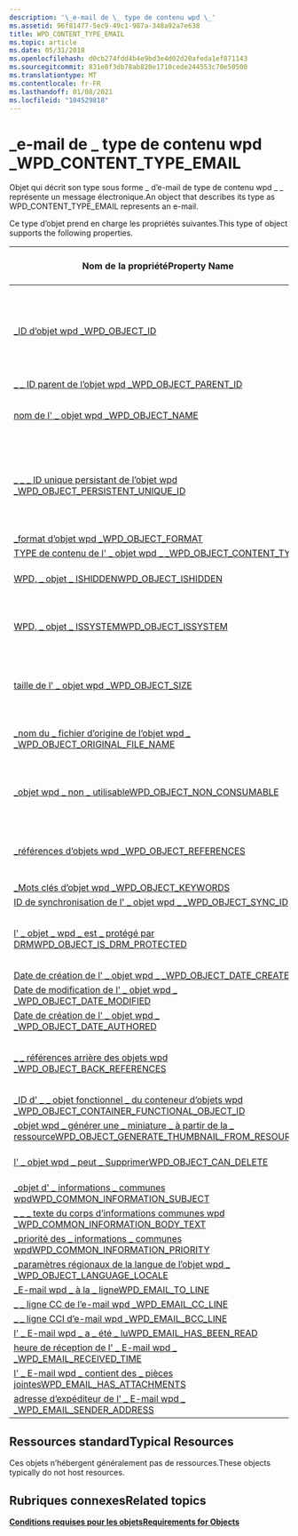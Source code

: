 ```yaml
---
description: '\_e-mail de \_ type de contenu wpd \_'
ms.assetid: 96f81477-5ec9-49c1-987a-348a92a7e638
title: WPD_CONTENT_TYPE_EMAIL
ms.topic: article
ms.date: 05/31/2018
ms.openlocfilehash: d0cb274fdd4b4e9bd3e4d02d20afeda1ef871143
ms.sourcegitcommit: 831e8f3db78ab820e1710cede244553c70e50500
ms.translationtype: MT
ms.contentlocale: fr-FR
ms.lasthandoff: 01/08/2021
ms.locfileid: "104529818"
---
```

# <a name="wpd_content_type_email"></a><span data-ttu-id="d8049-103">\_e-mail de \_ type de contenu wpd \_</span><span class="sxs-lookup"><span data-stu-id="d8049-103">WPD\_CONTENT\_TYPE\_EMAIL</span></span>

<span data-ttu-id="d8049-104">Objet qui décrit son type sous forme \_ d’e-mail de type de contenu wpd \_ \_ représente un message électronique.</span><span class="sxs-lookup"><span data-stu-id="d8049-104">An object that describes its type as WPD\_CONTENT\_TYPE\_EMAIL represents an e-mail.</span></span>

<span data-ttu-id="d8049-105">Ce type d’objet prend en charge les propriétés suivantes.</span><span class="sxs-lookup"><span data-stu-id="d8049-105">This type of object supports the following properties.</span></span>



| <span data-ttu-id="d8049-106">Nom de la propriété</span><span class="sxs-lookup"><span data-stu-id="d8049-106">Property Name</span></span>                                                                                                         | <span data-ttu-id="d8049-107">Obligatoire ou facultatif</span><span class="sxs-lookup"><span data-stu-id="d8049-107">Required or Optional</span></span>                                                           |
|-----------------------------------------------------------------------------------------------------------------------|--------------------------------------------------------------------------------|
| [<span data-ttu-id="d8049-108">\_ID d’objet wpd \_</span><span class="sxs-lookup"><span data-stu-id="d8049-108">WPD\_OBJECT\_ID</span></span>](object-properties.md)                                                                | <span data-ttu-id="d8049-109">Obligatoire, en lecture seule.</span><span class="sxs-lookup"><span data-stu-id="d8049-109">Required, read-only.</span></span> <span data-ttu-id="d8049-110">Un client ne peut pas définir cette propriété, même au moment de la création.</span><span class="sxs-lookup"><span data-stu-id="d8049-110">A client cannot set this property, even at creation time.</span></span> |
| [<span data-ttu-id="d8049-111">\_ \_ ID parent de l’objet wpd \_</span><span class="sxs-lookup"><span data-stu-id="d8049-111">WPD\_OBJECT\_PARENT\_ID</span></span>](object-properties.md)                                                 | <span data-ttu-id="d8049-112">Obligatoire.</span><span class="sxs-lookup"><span data-stu-id="d8049-112">Required.</span></span>                                                                      |
| [<span data-ttu-id="d8049-113">nom de l' \_ objet wpd \_</span><span class="sxs-lookup"><span data-stu-id="d8049-113">WPD\_OBJECT\_NAME</span></span>](object-properties.md)                                                            | <span data-ttu-id="d8049-114">Obligatoire si l’objet représente un fichier.</span><span class="sxs-lookup"><span data-stu-id="d8049-114">Required if the object represents a file.</span></span>                                      |
| [<span data-ttu-id="d8049-115">\_ \_ \_ ID unique persistant de l’objet wpd \_</span><span class="sxs-lookup"><span data-stu-id="d8049-115">WPD\_OBJECT\_PERSISTENT\_UNIQUE\_ID</span></span>](object-properties.md)                          | <span data-ttu-id="d8049-116">Obligatoire, en lecture seule.</span><span class="sxs-lookup"><span data-stu-id="d8049-116">Required, read-only.</span></span> <span data-ttu-id="d8049-117">Un client ne peut pas définir cette propriété, même au moment de la création.</span><span class="sxs-lookup"><span data-stu-id="d8049-117">A client cannot set this property, even at creation time.</span></span> |
| [<span data-ttu-id="d8049-118">\_format d’objet wpd \_</span><span class="sxs-lookup"><span data-stu-id="d8049-118">WPD\_OBJECT\_FORMAT</span></span>](object-properties.md)                                                        | <span data-ttu-id="d8049-119">Obligatoire.</span><span class="sxs-lookup"><span data-stu-id="d8049-119">Required.</span></span>                                                                      |
| [<span data-ttu-id="d8049-120">TYPE de contenu de l' \_ objet wpd \_ \_</span><span class="sxs-lookup"><span data-stu-id="d8049-120">WPD\_OBJECT\_CONTENT\_TYPE</span></span>](object-properties.md)                                           | <span data-ttu-id="d8049-121">Obligatoire.</span><span class="sxs-lookup"><span data-stu-id="d8049-121">Required.</span></span>                                                                      |
| [<span data-ttu-id="d8049-122">WPD, \_ objet \_ ISHIDDEN</span><span class="sxs-lookup"><span data-stu-id="d8049-122">WPD\_OBJECT\_ISHIDDEN</span></span>](object-properties.md)                                                    | <span data-ttu-id="d8049-123">Obligatoire si l’objet est masqué.</span><span class="sxs-lookup"><span data-stu-id="d8049-123">Required if the object is hidden.</span></span>                                              |
| [<span data-ttu-id="d8049-124">WPD, \_ objet \_ ISSYSTEM</span><span class="sxs-lookup"><span data-stu-id="d8049-124">WPD\_OBJECT\_ISSYSTEM</span></span>](object-properties.md)                                                    | <span data-ttu-id="d8049-125">Obligatoire si l’objet est un objet système (représente un fichier système).</span><span class="sxs-lookup"><span data-stu-id="d8049-125">Required if the object is a system object (represents a system file).</span></span>          |
| [<span data-ttu-id="d8049-126">taille de l' \_ objet wpd \_</span><span class="sxs-lookup"><span data-stu-id="d8049-126">WPD\_OBJECT\_SIZE</span></span>](object-properties.md)                                                            | <span data-ttu-id="d8049-127">Obligatoire si l’objet a au moins une ressource.</span><span class="sxs-lookup"><span data-stu-id="d8049-127">Required if the object has at least one resource.</span></span>                              |
| [<span data-ttu-id="d8049-128">\_nom du \_ fichier d’origine de l’objet wpd \_ \_</span><span class="sxs-lookup"><span data-stu-id="d8049-128">WPD\_OBJECT\_ORIGINAL\_FILE\_NAME</span></span>](object-properties.md)                              | <span data-ttu-id="d8049-129">Obligatoire si l’objet représente un fichier.</span><span class="sxs-lookup"><span data-stu-id="d8049-129">Required if the object represents a file.</span></span>                                      |
| [<span data-ttu-id="d8049-130">\_objet wpd \_ non \_ utilisable</span><span class="sxs-lookup"><span data-stu-id="d8049-130">WPD\_OBJECT\_NON\_CONSUMABLE</span></span>](object-properties.md)                                       | <span data-ttu-id="d8049-131">Recommandé si l’objet n’est pas destiné à être consommé par l’appareil.</span><span class="sxs-lookup"><span data-stu-id="d8049-131">Recommended if the object is not meant for consumption by the device.</span></span>          |
| [<span data-ttu-id="d8049-132">\_références d’objets wpd \_</span><span class="sxs-lookup"><span data-stu-id="d8049-132">WPD\_OBJECT\_REFERENCES</span></span>](object-properties.md)                                                | <span data-ttu-id="d8049-133">Obligatoire si l’objet a des références à d’autres objets.</span><span class="sxs-lookup"><span data-stu-id="d8049-133">Required if the object has references to other objects.</span></span>                        |
| [<span data-ttu-id="d8049-134">\_Mots clés d’objet wpd \_</span><span class="sxs-lookup"><span data-stu-id="d8049-134">WPD\_OBJECT\_KEYWORDS</span></span>](object-properties.md)                                                    | <span data-ttu-id="d8049-135">Optionnel.</span><span class="sxs-lookup"><span data-stu-id="d8049-135">Optional.</span></span>                                                                      |
| [<span data-ttu-id="d8049-136">ID de synchronisation de l' \_ objet wpd \_ \_</span><span class="sxs-lookup"><span data-stu-id="d8049-136">WPD\_OBJECT\_SYNC\_ID</span></span>](object-properties.md)                                                     | <span data-ttu-id="d8049-137">Optionnel.</span><span class="sxs-lookup"><span data-stu-id="d8049-137">Optional.</span></span>                                                                      |
| [<span data-ttu-id="d8049-138">l' \_ objet \_ wpd \_ est \_ protégé par DRM</span><span class="sxs-lookup"><span data-stu-id="d8049-138">WPD\_OBJECT\_IS\_DRM\_PROTECTED</span></span>](object-properties.md)                                  | <span data-ttu-id="d8049-139">Obligatoire si l’objet est protégé par la technologie DRM.</span><span class="sxs-lookup"><span data-stu-id="d8049-139">Required if the object is protected by DRM technology.</span></span>                         |
| [<span data-ttu-id="d8049-140">Date de création de l' \_ objet wpd \_ \_</span><span class="sxs-lookup"><span data-stu-id="d8049-140">WPD\_OBJECT\_DATE\_CREATED</span></span>](object-properties.md)                                           | <span data-ttu-id="d8049-141">Optionnel.</span><span class="sxs-lookup"><span data-stu-id="d8049-141">Optional.</span></span>                                                                      |
| [<span data-ttu-id="d8049-142">Date de modification de l' \_ objet wpd \_ \_</span><span class="sxs-lookup"><span data-stu-id="d8049-142">WPD\_OBJECT\_DATE\_MODIFIED</span></span>](object-properties.md)                                         | <span data-ttu-id="d8049-143">Recommandé.</span><span class="sxs-lookup"><span data-stu-id="d8049-143">Recommended.</span></span>                                                                   |
| [<span data-ttu-id="d8049-144">Date de création de l' \_ objet wpd \_ \_</span><span class="sxs-lookup"><span data-stu-id="d8049-144">WPD\_OBJECT\_DATE\_AUTHORED</span></span>](object-properties.md)                                         | <span data-ttu-id="d8049-145">Optionnel.</span><span class="sxs-lookup"><span data-stu-id="d8049-145">Optional.</span></span>                                                                      |
| [<span data-ttu-id="d8049-146">\_ \_ références arrière des objets wpd \_</span><span class="sxs-lookup"><span data-stu-id="d8049-146">WPD\_OBJECT\_BACK\_REFERENCES</span></span>](object-properties.md)                                                                | <span data-ttu-id="d8049-147">Recommandé si l’objet est référencé par un autre objet.</span><span class="sxs-lookup"><span data-stu-id="d8049-147">Recommended if the object is referenced by another object.</span></span>                     |
| [<span data-ttu-id="d8049-148">\_ID d' \_ \_ objet fonctionnel \_ du conteneur d’objets wpd \_</span><span class="sxs-lookup"><span data-stu-id="d8049-148">WPD\_OBJECT\_CONTAINER\_FUNCTIONAL\_OBJECT\_ID</span></span>](object-properties.md)     | <span data-ttu-id="d8049-149">Optionnel.</span><span class="sxs-lookup"><span data-stu-id="d8049-149">Optional.</span></span>                                                                      |
| [<span data-ttu-id="d8049-150">\_objet wpd \_ générer une \_ miniature \_ à partir de la \_ ressource</span><span class="sxs-lookup"><span data-stu-id="d8049-150">WPD\_OBJECT\_GENERATE\_THUMBNAIL\_FROM\_RESOURCE</span></span>](object-properties.md) | <span data-ttu-id="d8049-151">Optionnel.</span><span class="sxs-lookup"><span data-stu-id="d8049-151">Optional.</span></span>                                                                      |
| [<span data-ttu-id="d8049-152">l' \_ objet wpd \_ peut \_ Supprimer</span><span class="sxs-lookup"><span data-stu-id="d8049-152">WPD\_OBJECT\_CAN\_DELETE</span></span>](object-properties.md)                                                                     | <span data-ttu-id="d8049-153">Obligatoire si l’objet ne peut pas être supprimé.</span><span class="sxs-lookup"><span data-stu-id="d8049-153">Required if the object cannot be deleted.</span></span>                                      |
| [<span data-ttu-id="d8049-154">\_objet d' \_ informations \_ communes wpd</span><span class="sxs-lookup"><span data-stu-id="d8049-154">WPD\_COMMON\_INFORMATION\_SUBJECT</span></span>](object-properties.md)                                                            | <span data-ttu-id="d8049-155">Obligatoire.</span><span class="sxs-lookup"><span data-stu-id="d8049-155">Required.</span></span>                                                                      |
| [<span data-ttu-id="d8049-156">\_ \_ \_ texte du corps d’informations communes wpd \_</span><span class="sxs-lookup"><span data-stu-id="d8049-156">WPD\_COMMON\_INFORMATION\_BODY\_TEXT</span></span>](object-properties.md)                                                         | <span data-ttu-id="d8049-157">Recommandé.</span><span class="sxs-lookup"><span data-stu-id="d8049-157">Recommended.</span></span>                                                                   |
| [<span data-ttu-id="d8049-158">\_priorité des \_ informations \_ communes wpd</span><span class="sxs-lookup"><span data-stu-id="d8049-158">WPD\_COMMON\_INFORMATION\_PRIORITY</span></span>](object-properties.md)                                                           | <span data-ttu-id="d8049-159">Recommandé.</span><span class="sxs-lookup"><span data-stu-id="d8049-159">Recommended.</span></span>                                                                   |
| [<span data-ttu-id="d8049-160">\_paramètres régionaux de la langue de l’objet wpd \_ \_</span><span class="sxs-lookup"><span data-stu-id="d8049-160">WPD\_OBJECT\_LANGUAGE\_LOCALE</span></span>](object-properties.md)                                                                | <span data-ttu-id="d8049-161">Optionnel.</span><span class="sxs-lookup"><span data-stu-id="d8049-161">Optional.</span></span>                                                                      |
| [<span data-ttu-id="d8049-162">\_E-mail wpd \_ à la \_ ligne</span><span class="sxs-lookup"><span data-stu-id="d8049-162">WPD\_EMAIL\_TO\_LINE</span></span>](email-properties.md)                                                        | <span data-ttu-id="d8049-163">Obligatoire.</span><span class="sxs-lookup"><span data-stu-id="d8049-163">Required.</span></span>                                                                      |
| [<span data-ttu-id="d8049-164">\_ \_ ligne CC de l’e-mail wpd \_</span><span class="sxs-lookup"><span data-stu-id="d8049-164">WPD\_EMAIL\_CC\_LINE</span></span>](email-properties.md)                                                        | <span data-ttu-id="d8049-165">Optionnel.</span><span class="sxs-lookup"><span data-stu-id="d8049-165">Optional.</span></span>                                                                      |
| [<span data-ttu-id="d8049-166">\_ \_ ligne CCI d’e-mail wpd \_</span><span class="sxs-lookup"><span data-stu-id="d8049-166">WPD\_EMAIL\_BCC\_LINE</span></span>](email-properties.md)                                                      | <span data-ttu-id="d8049-167">Optionnel.</span><span class="sxs-lookup"><span data-stu-id="d8049-167">Optional.</span></span>                                                                      |
| [<span data-ttu-id="d8049-168">l' \_ E-mail wpd \_ a \_ été \_ lu</span><span class="sxs-lookup"><span data-stu-id="d8049-168">WPD\_EMAIL\_HAS\_BEEN\_READ</span></span>](email-properties.md)                                           | <span data-ttu-id="d8049-169">Optionnel.</span><span class="sxs-lookup"><span data-stu-id="d8049-169">Optional.</span></span>                                                                      |
| [<span data-ttu-id="d8049-170">heure de réception de l' \_ E-mail wpd \_ \_</span><span class="sxs-lookup"><span data-stu-id="d8049-170">WPD\_EMAIL\_RECEIVED\_TIME</span></span>](email-properties.md)                                            | <span data-ttu-id="d8049-171">Optionnel.</span><span class="sxs-lookup"><span data-stu-id="d8049-171">Optional.</span></span>                                                                      |
| [<span data-ttu-id="d8049-172">l' \_ E-mail wpd \_ contient des \_ pièces jointes</span><span class="sxs-lookup"><span data-stu-id="d8049-172">WPD\_EMAIL\_HAS\_ATTACHMENTS</span></span>](email-properties.md)                                        | <span data-ttu-id="d8049-173">Optionnel.</span><span class="sxs-lookup"><span data-stu-id="d8049-173">Optional.</span></span>                                                                      |
| [<span data-ttu-id="d8049-174">adresse d’expéditeur de l' \_ E-mail wpd \_ \_</span><span class="sxs-lookup"><span data-stu-id="d8049-174">WPD\_EMAIL\_SENDER\_ADDRESS</span></span>](email-properties.md)                                          | <span data-ttu-id="d8049-175">Obligatoire.</span><span class="sxs-lookup"><span data-stu-id="d8049-175">Required.</span></span>                                                                      |



 

## <a name="typical-resources"></a><span data-ttu-id="d8049-176">Ressources standard</span><span class="sxs-lookup"><span data-stu-id="d8049-176">Typical Resources</span></span>

<span data-ttu-id="d8049-177">Ces objets n’hébergent généralement pas de ressources.</span><span class="sxs-lookup"><span data-stu-id="d8049-177">These objects typically do not host resources.</span></span>

## <a name="related-topics"></a><span data-ttu-id="d8049-178">Rubriques connexes</span><span class="sxs-lookup"><span data-stu-id="d8049-178">Related topics</span></span>

<dl> <dt>

[<span data-ttu-id="d8049-179">**Conditions requises pour les objets**</span><span class="sxs-lookup"><span data-stu-id="d8049-179">**Requirements for Objects**</span></span>](requirements-for-objects.md)
</dt> </dl>

 

 



